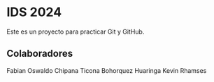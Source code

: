 # IDS 2024
Este es un proyecto para practicar Git y GitHub.

## Colaboradores
Fabian Oswaldo Chipana Ticona
Bohorquez Huaringa Kevin Rhamses
